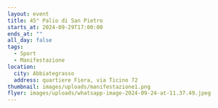 ```yaml
---
layout: event
title: 45° Palio di San Pietro
starts_at: 2024-09-29T17:00:00
ends_at: ""
all_day: false
tags:
  - Sport
  - Manifestazione
location:
  city: Abbiategrasso
  address: quartiere Fiera, via Ticino 72
thumbnail: images/uploads/manifestazione1.png
flyer: images/uploads/whatsapp-image-2024-09-24-at-11.37.49.jpeg
---
```

